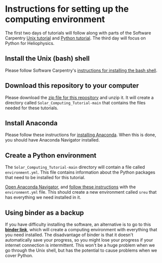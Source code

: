 # Instructions for setting up the computing environment

The first two days of tutorials will follow along with parts of the Software
Carpentry [Unix tutorial](http://swcarpentry.github.io/shell-novice/) and
[Python tutorial](https://swcarpentry.github.io/python-novice-inflammation/).
The third day will focus on Python for Heliophysics.

## Install the Unix (bash) shell

Please follow Software Carpentry's [instructions for installing the bash
shell](https://carpentries.github.io/workshop-template/#shell).

## Download this repository to your computer

Please download the [zip file for this
repository](https://github.com/namurphy/Solar_Computing_Tutorial/archive/refs/heads/main.zip)
and unzip it.  It will create a directory called `Solar_Computing_Tutorial-main`
that contains the files needed for these tutorials.

## Install Anaconda

Please follow these instructions for
[installing Anaconda](https://docs.anaconda.com/anaconda/install/).
When this is done, you should have Anaconda Navigator installed.

## Create a Python environment

The `Solar_Computing_Tutorial-main` directory will contain a file called
`environment.yml`.  This file contains information about the Python packages
that need to be installed for this tutorial.

[Open Anaconda
Navigator](https://docs.anaconda.com/anaconda/user-guide/getting-started/#open-navigator),
and [follow these
instructions](https://docs.anaconda.com/anaconda/navigator/tutorials/manage-environments/#importing-an-environment) 
with the `environment.yml` file.  This should create a new environment
called `sreu` that has everything we need installed in it.

## Using binder as a backup

If you have difficulty installing the software, an alternative is to go to this
**[binder link](https://mybinder.org/v2/gh/namurphy/Solar_Computing_Tutorial/main)**,
which will create a computing environment with everything that you need installed.
The disadvantage of binder is that it doesn't automatically save your progress, so
you might lose your progress if your internet connection is intermittent. This won't
be a huge problem when we go through the Unix shell, but has the potential to cause 
problems when we cover Python.
